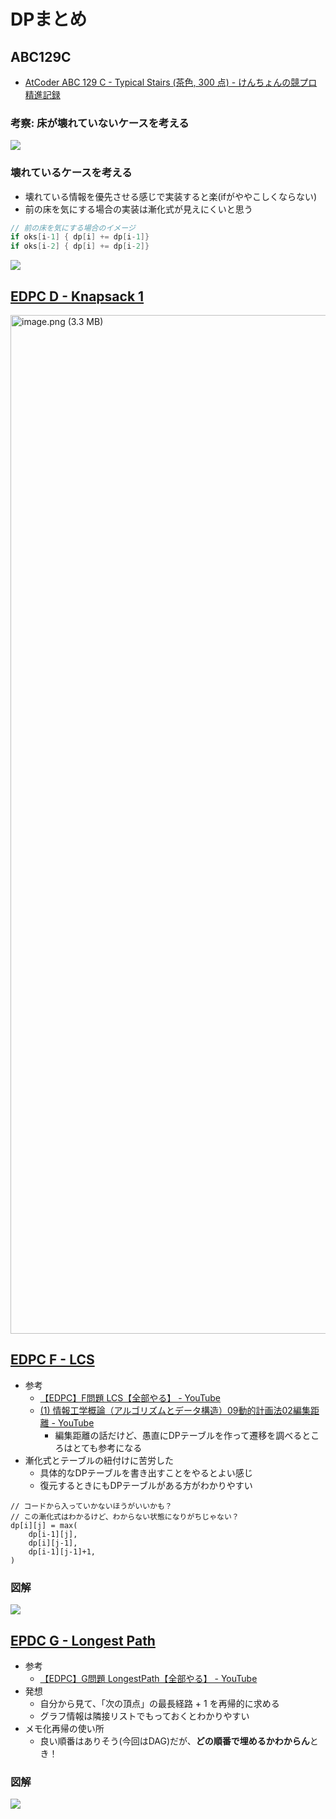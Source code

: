 # DPまとめ

## ABC129C

- [AtCoder ABC 129 C - Typical Stairs (茶色, 300 点) - けんちょんの競プロ精進記録](https://drken1215.hatenablog.com/entry/2019/06/10/140000)

### 考察: 床が壊れていないケースを考える

![](https://i.imgur.com/Gu9LSQb.jpg)

### 壊れているケースを考える

- 壊れている情報を優先させる感じで実装すると楽(ifがややこしくならない)
- 前の床を気にする場合の実装は漸化式が見えにくいと思う

```go
// 前の床を気にする場合のイメージ
if oks[i-1] { dp[i] += dp[i-1]}
if oks[i-2] { dp[i] += dp[i-2]}
```

![](https://i.imgur.com/lZXk8es.jpg)

## [EDPC D - Knapsack 1](https://atcoder.jp/contests/dp/tasks/dp_d)

<img width="1630" alt="image.png (3.3 MB)" src="https://img.esa.io/uploads/production/attachments/6586/2021/07/15/21054/895e282e-b3f1-484f-bd66-2757ec971984.png">

## [EDPC F - LCS](https://atcoder.jp/contests/dp/tasks/dp_f)

- 参考
    - [【EDPC】F問題 LCS【全部やる】 - YouTube](https://www.youtube.com/watch?v=HKI3aTJz4LY)
    - [(1) 情報工学概論（アルゴリズムとデータ構造）09動的計画法02編集距離 - YouTube](https://www.youtube.com/watch?v=VLC6h3GzSYo&list=PLCGPvL9AseS3AcyAYp8UL_CWoIhKyQv2I&index=4)
        - 編集距離の話だけど、愚直にDPテーブルを作って遷移を調べるところはとても参考になる
- 漸化式とテーブルの紐付けに苦労した
    - 具体的なDPテーブルを書き出すことをやるとよい感じ
    - 復元するときにもDPテーブルがある方がわかりやすい

```
// コードから入っていかないほうがいいかも？
// この漸化式はわかるけど、わからない状態になりがちじゃない？
dp[i][j] = max(
    dp[i-1][j],
    dp[i][j-1],
    dp[i-1][j-1]+1,
)
```

### 図解

![](https://i.imgur.com/TBwlg2D.jpg)

## [EPDC G - Longest Path](https://atcoder.jp/contests/dp/tasks/dp_g)

- 参考
  - [【EDPC】G問題 LongestPath【全部やる】 - YouTube](https://www.youtube.com/watch?v=U5geMnL9gGU)
- 発想
  - 自分から見て、「次の頂点」の最長経路 + 1 を再帰的に求める
  - グラフ情報は隣接リストでもっておくとわかりやすい
- メモ化再帰の使い所
  - 良い順番はありそう(今回はDAG)だが、**どの順番で埋めるかわからん**とき！

### 図解

![](https://i.imgur.com/X1WZiR4.jpg)

